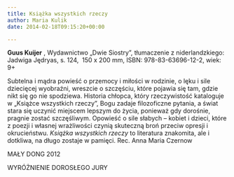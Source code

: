 ```yaml
---
title: Książka wszystkich rzeczy
author: Maria Kulik
date: 2014-02-18T09:15:20+00:00

---
```

**Guus Kuijer** , Wydawnictwo „Dwie Siostry”, tłumaczenie z niderlandzkiego: Jadwiga Jędryas, s. 124,  150 x 200 mm, ISBN: 978-83-63696-12-2, wiek: 9+

Subtelna i mądra powieść o przemocy i miłości w rodzinie, o lęku i sile dziecięcej wyobraźni, wreszcie o szczęściu, które pojawia się tam, gdzie nikt się go nie spodziewa. Historia chłopca, który rzeczywistość kataloguje w „Książce wszystkich rzeczy”, Bogu zadaje filozoficzne pytania, a świat stara się uczynić miejscem lepszym do życia, ponieważ gdy dorośnie, pragnie zostać szczęśliwym. Opowieść o sile słabych – kobiet i dzieci, które z poezji i własnej wrażliwości czynią skuteczną broń przeciw opresji i okrucieństwu. _Książka wszystkich rzeczy_ to literatura znakomita, ale i dotkliwa, na długo zostaje w pamięci. Rec. Anna Maria Czernow

MAŁY DONG 2012

WYRÓŻNIENIE DOROSŁEGO JURY
